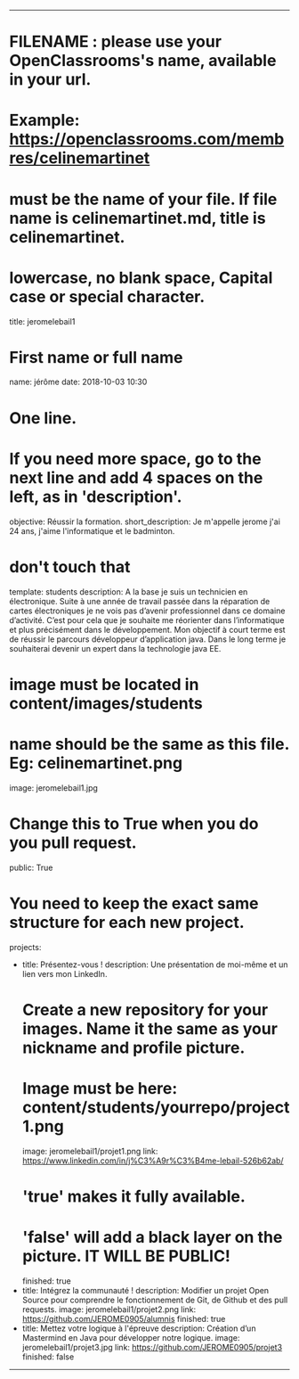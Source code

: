 ---

# FILENAME : please use your OpenClassrooms's name, available in your url.
# Example: https://openclassrooms.com/membres/celinemartinet
# must be the name of your file. If file name is celinemartinet.md, title is celinemartinet.
# lowercase, no blank space, Capital case or special character.
title: jeromelebail1

# First name or full name
name: jérôme
date: 2018-10-03 10:30

# One line.
# If you need more space, go to the next line and add 4 spaces on the left, as in 'description'.
objective: Réussir la formation.
short_description: Je m'appelle jerome j'ai 24 ans, j'aime l'informatique et le badminton. 

# don't touch that
template: students
description:
    A la base je suis un technicien en électronique. Suite à une année de travail
    passée  dans la réparation de cartes électroniques je ne vois pas d’avenir
    professionnel dans ce domaine d’activité. C’est pour cela que je souhaite me 
    réorienter dans l’informatique et plus précisément dans le développement. 
    Mon objectif à court terme est de réussir le parcours développeur d’application
    java. Dans le long terme je souhaiterai devenir un expert dans la technologie 
    java EE.

# image must be located in content/images/students
# name should be the same as this file. Eg: celinemartinet.png
image: jeromelebail1.jpg

# Change this to True when you do you pull request.
public: True

# You need to keep the exact same structure for each new project.
projects:
  - title: Présentez-vous !
    description: Une présentation de moi-même et un lien vers mon LinkedIn.
    # Create a new repository for your images. Name it the same as your nickname and profile picture.
    # Image must be here: content/students/yourrepo/project1.png
    image: jeromelebail1/projet1.png
    link: https://www.linkedin.com/in/j%C3%A9r%C3%B4me-lebail-526b62ab/
    # 'true' makes it fully available.
    # 'false' will add a black layer on the picture. IT WILL BE PUBLIC!
    finished: true
  - title: Intégrez la communauté !
    description: Modifier un projet Open Source pour comprendre le fonctionnement de Git, de Github et des pull requests. 
    image: jeromelebail1/projet2.png
    link: https://github.com/JEROME0905/alumnis
    finished: true
  - title: Mettez votre logique à l'épreuve
    description: Création d’un Mastermind en Java pour développer notre logique.
    image: jeromelebail1/projet3.jpg
    link: https://github.com/JEROME0905/projet3
    finished: false
---